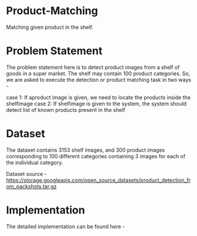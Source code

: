 # Product-Matching
Matching given product in the shelf.
# Problem Statement
The problem statement here is to detect product images from a shelf of goods in a super market. The shelf may contain 100 product categories. So, we are asked to execute the detection or product matching task in two ways - 

case 1: If aproduct image is given, we need to locate the products inside the shelfimage
case 2: If shelfimage is given to the system, the system should detect list of known products present in the shelf
# Dataset
The dataset contains 3153 shelf images, and 300 product images corresponding to 100 different categories containing 3 images for each of the individual category.

Dataset source - https://storage.googleapis.com/open_source_datasets/product_detection_from_packshots.tar.gz
# Implementation
The detailed implementation can be found here - 

